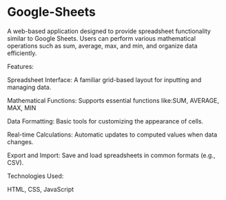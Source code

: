# Google-Sheets
A web-based application designed to provide spreadsheet functionality similar to Google Sheets. Users can perform various mathematical operations such as sum, average, max, and min, and organize data efficiently.



Features:

Spreadsheet Interface: A familiar grid-based layout for inputting and managing data.

Mathematical Functions: Supports essential functions like:SUM, AVERAGE, MAX, MIN

Data Formatting: Basic tools for customizing the appearance of cells.

Real-time Calculations: Automatic updates to computed values when data changes.

Export and Import: Save and load spreadsheets in common formats (e.g., CSV).


Technologies Used:

HTML, CSS, JavaScript
